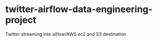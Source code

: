 # twitter-airflow-data-engineering-project
Twitter streaming into aiflow/AWS ec2 and S3 destination


